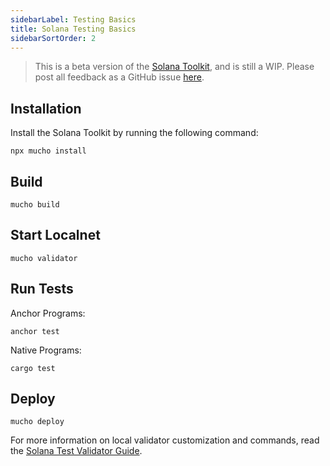 ```yaml
---
sidebarLabel: Testing Basics
title: Solana Testing Basics
sidebarSortOrder: 2
---
```


> This is a beta version of the [Solana Toolkit](/docs/toolkit/index.md), and is
> still a WIP. Please post all feedback as a GitHub issue
> [here](https://github.com/solana-foundation/developer-content/issues/new?title=%5Btoolkit%5D%20).

## Installation

Install the Solana Toolkit by running the following command:

```shell
npx mucho install
```

## Build

```shell
mucho build
```

## Start Localnet

```shell
mucho validator
```

## Run Tests

Anchor Programs:

```shell
anchor test
```

Native Programs:

```shell
cargo test
```

## Deploy

```shell
mucho deploy
```

For more information on local validator customization and commands, read the
[Solana Test Validator Guide](/content/guides/getstarted/solana-test-validator.md).
